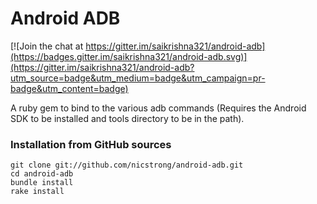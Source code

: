 Android ADB
===========

[![Join the chat at https://gitter.im/saikrishna321/android-adb](https://badges.gitter.im/saikrishna321/android-adb.svg)](https://gitter.im/saikrishna321/android-adb?utm_source=badge&utm_medium=badge&utm_campaign=pr-badge&utm_content=badge)

A ruby gem to bind to the various adb commands (Requires the Android SDK to be installed and tools directory to be in the path).

### Installation from GitHub sources

    git clone git://github.com/nicstrong/android-adb.git
    cd android-adb
    bundle install
    rake install

